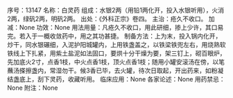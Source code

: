 序号：13147
名称：白灵药
组成：水银2两（用铅1两化开，投入水银听用），火消2两，绿矾2两，明矾2两。
出处：《外科正宗》卷四。
主治：疮久不收口。
加减：None
功效：None
用法用量：凡疮久不收口，用此研细，掺上少许，其口易完。若入于一概收敛药中，用之其功甚捷。
制备方法：上为末，投入锅内化开，炒干，同水银碾细，入泥护阳城罐内，上用铁盏盖之，以铁梁铁兜左右，用烧熟软铁线上下扎紧，用紫土盐泥如法固口，要烘十分干燥为要，架三钉上，砌百眼炉，先加底火2寸，点香1枝，中火点香1枝，顶火点香1枝；随用小罐安滚汤在傍，以笔蘸汤搽擦盏内，常湿勿干。候3香已毕，去火罐，待次日取起，开出药来，如粉凝结盏底上，刮下灵药，收藏听用。
临床应用：None
各家论述：None
用药禁忌：None
附注：None
